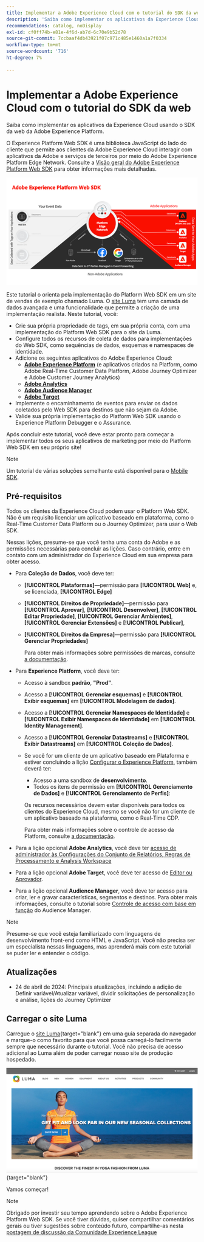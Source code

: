 ```yaml
---
title: Implementar a Adobe Experience Cloud com o tutorial do SDK da web
description: 'Saiba como implementar os aplicativos da Experience Cloud usando o SDK da web da Adobe Experience Platform. '
recommendations: catalog, noDisplay
exl-id: cf0ff74b-e81e-4f6d-ab7d-6c70e9b52d78
source-git-commit: 7ccbaaf4db43921f07c971c485e1460a1a7f0334
workflow-type: tm+mt
source-wordcount: '716'
ht-degree: 7%

---
```


# Implementar a Adobe Experience Cloud com o tutorial do SDK da web

Saiba como implementar os aplicativos da Experience Cloud usando o SDK da web da Adobe Experience Platform. 

O Experience Platform Web SDK é uma biblioteca JavaScript do lado do cliente que permite aos clientes da Adobe Experience Cloud interagir com aplicativos da Adobe e serviços de terceiros por meio do Adobe Experience Platform Edge Network. Consulte a [Visão geral do Adobe Experience Platform Web SDK](https://experienceleague.adobe.com/en/docs/experience-platform/edge/home) para obter informações mais detalhadas.

![Arquitetura Experience Platform Web SDK](assets/dc-websdk.png)

Este tutorial o orienta pela implementação do Platform Web SDK em um site de vendas de exemplo chamado Luma. O [site Luma](https://luma.enablementadobe.com/content/luma/us/en.html) tem uma camada de dados avançada e uma funcionalidade que permite a criação de uma implementação realista. Neste tutorial, você:

* Crie sua própria propriedade de tags, em sua própria conta, com uma implementação do Platform Web SDK para o site da Luma.
* Configure todos os recursos de coleta de dados para implementações do Web SDK, como sequências de dados, esquemas e namespaces de identidade.
* Adicione os seguintes aplicativos do Adobe Experience Cloud:
   * **[Adobe Experience Platform](setup-experience-platform.md)** (e aplicativos criados na Platform, como Adobe Real-Time Customer Data Platform, Adobe Journey Optimizer e Adobe Customer Journey Analytics)
   * **[Adobe Analytics](setup-analytics.md)**
   * **[Adobe Audience Manager](setup-audience-manager.md)**
   * **[Adobe Target](setup-target.md)**
* Implemente o encaminhamento de eventos para enviar os dados coletados pelo Web SDK para destinos que não sejam da Adobe.
* Valide sua própria implementação do Platform Web SDK usando o Experience Platform Debugger e o Assurance.

Após concluir este tutorial, você deve estar pronto para começar a implementar todos os seus aplicativos de marketing por meio do Platform Web SDK em seu próprio site!


>[!NOTE]
>
>Um tutorial de várias soluções semelhante está disponível para o [Mobile SDK](../tutorial-mobile-sdk/overview.md).

## Pré-requisitos

Todos os clientes da Experience Cloud podem usar o Platform Web SDK. Não é um requisito licenciar um aplicativo baseado em plataforma, como o Real-Time Customer Data Platform ou o Journey Optimizer, para usar o Web SDK.

Nessas lições, presume-se que você tenha uma conta do Adobe e as permissões necessárias para concluir as lições. Caso contrário, entre em contato com um administrador do Experience Cloud em sua empresa para obter acesso.

* Para **Coleção de Dados**, você deve ter:
   * **[!UICONTROL Plataformas]**—permissão para **[!UICONTROL Web]** e, se licenciada, **[!UICONTROL Edge]**
   * **[!UICONTROL Direitos de Propriedade]**—permissão para **[!UICONTROL Aprovar]**, **[!UICONTROL Desenvolver]**, **[!UICONTROL Editar Propriedade]**, **[!UICONTROL Gerenciar Ambientes]**, **[!UICONTROL Gerenciar Extensões]** e **[!UICONTROL Publicar]**,
   * **[!UICONTROL Direitos da Empresa]**—permissão para **[!UICONTROL Gerenciar Propriedades]**

     Para obter mais informações sobre permissões de marcas, consulte [a documentação](https://experienceleague.adobe.com/pt-br/docs/experience-platform/tags/admin/user-permissions).

* Para **Experience Platform**, você deve ter:

   * Acesso à sandbox **padrão**, **&quot;Prod&quot;**.
   * Acesso a **[!UICONTROL Gerenciar esquemas]** e **[!UICONTROL Exibir esquemas]** em **[!UICONTROL Modelagem de dados]**.
   * Acesso a **[!UICONTROL Gerenciar Namespaces de Identidade]** e **[!UICONTROL Exibir Namespaces de Identidade]** em **[!UICONTROL Identity Management]**.
   * Acesso a **[!UICONTROL Gerenciar Datastreams]** e **[!UICONTROL Exibir Datastreams]** em **[!UICONTROL Coleção de Dados]**.
   * Se você for um cliente de um aplicativo baseado em Plataforma e estiver concluindo a lição [Configurar o Experience Platform](setup-experience-platform.md), também deverá ter:
      * Acesso a uma sandbox de **desenvolvimento**.
      * Todos os itens de permissão em **[!UICONTROL Gerenciamento de Dados]** e **[!UICONTROL Gerenciamento de Perfis]**:

     Os recursos necessários devem estar disponíveis para todos os clientes do Experience Cloud, mesmo se você não for um cliente de um aplicativo baseado na plataforma, como o Real-Time CDP.

     Para obter mais informações sobre o controle de acesso da Platform, consulte [a documentação](https://experienceleague.adobe.com/pt-br/docs/experience-platform/access-control/home).

* Para a lição opcional **Adobe Analytics**, você deve ter [acesso de administrador às Configurações do Conjunto de Relatórios, Regras de Processamento e Analysis Workspace](https://experienceleague.adobe.com/pt-br/docs/analytics/admin/admin-console/home)

* Para a lição opcional **Adobe Target**, você deve ter acesso de [Editor ou Aprovador](https://experienceleague.adobe.com/pt-br/docs/target/using/administer/manage-users/enterprise/properties-overview#section_8C425E43E5DD4111BBFC734A2B7ABC80).

* Para a lição opcional **Audience Manager**, você deve ter acesso para criar, ler e gravar características, segmentos e destinos. Para obter mais informações, consulte o tutorial sobre [Controle de acesso com base em função](https://experienceleague.adobe.com/pt-br/docs/audience-manager-learn/tutorials/setup-and-admin/user-management/setting-permissions-with-role-based-access-control) do Audience Manager.


>[!NOTE]
>
>Presume-se que você esteja familiarizado com linguagens de desenvolvimento front-end como HTML e JavaScript. Você não precisa ser um especialista nessas linguagens, mas aprenderá mais com este tutorial se puder ler e entender o código.

## Atualizações

* 24 de abril de 2024: Principais atualizações, incluindo a adição de Definir variável/Atualizar variável, dividir solicitações de personalização e análise, lições do Journey Optimizer

## Carregar o site Luma

Carregue o [site Luma](https://luma.enablementadobe.com/content/luma/us/en.html){target="blank"} em uma guia separada do navegador e marque-o como favorito para que você possa carregá-lo facilmente sempre que necessário durante o tutorial. Você não precisa de acesso adicional ao Luma além de poder carregar nosso site de produção hospedado.

[![Site da Luma](assets/old-overview-luma.png)](https://luma.enablementadobe.com/content/luma/us/en.html){target="blank"}

Vamos começar!

>[!NOTE]
>
>Obrigado por investir seu tempo aprendendo sobre o Adobe Experience Platform Web SDK. Se você tiver dúvidas, quiser compartilhar comentários gerais ou tiver sugestões sobre conteúdo futuro, compartilhe-as nesta [postagem de discussão da Comunidade Experience League](https://experienceleaguecommunities.adobe.com/t5/adobe-experience-platform-data/tutorial-discussion-implement-adobe-experience-cloud-with-web/td-p/444996?profile.language=pt)

